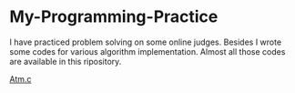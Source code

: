 # My-Programming-Practice
I have practiced problem solving on some online judges. Besides I wrote some codes for various algorithm implementation. Almost all those codes are available in this ripository.

[Atm.c](/My-Programming-Practice/Personal-Practice/ATM.c)
